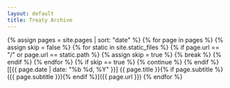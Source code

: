 ```yaml
---
layout: default
title: Treaty Archive
---
```

{% assign pages = site.pages | sort: "date" %}
{% for page in pages %}
    {% assign skip = false %}
    {% for static in site.static_files %}
        {% if page.url == "/" or page.url == static.path %}
            {% assign skip = true %}
            {% break %}
        {% endif %}
    {% endfor %}
    {% if skip == true %}
        {% continue %}
    {% endif %}
[[{{ page.date | date: "%b %d, %Y" }}] {{ page.title }}{% if page.subtitle %} ({{ page.subtitle }}){% endif %}]({{ page.url }})
{% endfor %}